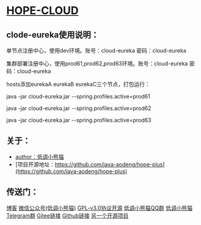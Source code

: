 # <a href="#">HOPE-CLOUD</a>

## clode-eureka使用说明：

单节点注册中心，使用dev环境。账号：cloud-eureka 密码：cloud-eureka

集群部署注册中心，使用prod61,prod62,prod63环境。账号：cloud-eureka 密码：cloud-eureka

hosts添加eurekaA eurekaB eurekaC三个节点，打包运行：

java -jar cloud-eureka.jar --spring.profiles.active=prod61

java -jar cloud-eureka.jar --spring.profiles.active=prod62

java -jar cloud-eureka.jar --spring.profiles.active=prod63
## 关于：

* [author：低调小熊猫](https://aodeng.cc)
* [项目开源地址：https://github.com/java-aodeng/hope-plus](https://github.com/java-aodeng/hope-plus)

## 传送门：

[博客](https://aodeng.cc)
[微信公众号(低调小熊猫)](https://mp.weixin.qq.com/s/l5t8WSCG_-shiD4BPpLYiw) 
[GPL-v3.0协议开源](https://github.com/java-aodeng/hope/blob/master/LICENSE)
[低调小熊猫QQ群](https://jq.qq.com/?_wv=1027&k=5y4H7Nz) 
[低调小熊猫Telegram群](https://t.me/joinchat/LSsyBxVKLGEkF5MtIhg6TQ)
[Gitee链接](https://gitee.com/java-aodeng/hope)
[Github链接](https://github.com/java-aodeng/hope)
[另一个开源项目](https://github.com/java-aodeng/hope)
